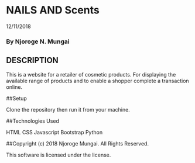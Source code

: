 # NAILS AND Scents  

12/11/2018

### By Njoroge N. Mungai

## DESCRIPTION
This is a website for a retailer of cosmetic products. For displaying the available range of products and to enable a shopper complete a transaction online.

##Setup

Clone the repository then run it from your machine.

##Technologies Used

HTML
CSS
Javascript
Bootstrap
Python

##Copyright (c) 2018 Njoroge Mungai. All Rights Reserved.

This software is licensed under the     license.
